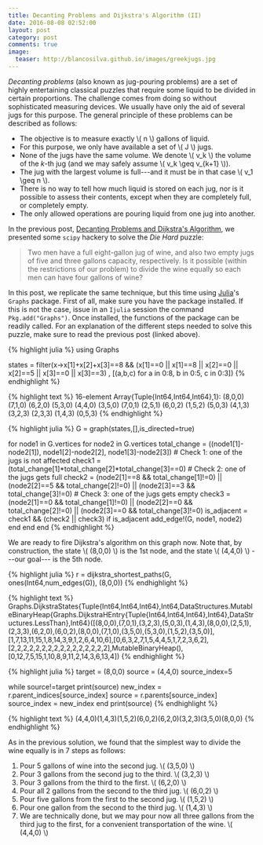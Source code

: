 ```yaml
---
title: Decanting Problems and Dijkstra's Algorithm (II)
date: 2016-08-08 02:52:00
layout: post
category: post
comments: true
image:
  teaser: http://blancosilva.github.io/images/greekjugs.jpg
---
```


*Decanting problems* (also known as jug-pouring problems) are a set of highly entertaining classical puzzles that require some liquid to be divided in certain proportions.  The challenge comes from doing so without sophisticated measuring devices.  We usually have only the aid of several jugs for this purpose.  The general principle of these problems can be described as follows:

+ The objective is to measure exactly \\( n \\) gallons of liquid.
+ For this purpose, we only have available a set of \\( J \\) jugs.
+ None of the jugs have the same volume.  We denote <span>\\( v_k \\)</span> the volume of the *k*-th jug (and we may safely assume <span>\\( v_k \geq v_{k+1} \\)</span>).
+ The jug with the largest volume is full---and it must be in that case <span>\\( v_1 \geq n \\)</span>.
+ There is no way to tell how much liquid is stored on each jug, nor is it possible to assess their contents, except when they are completely full, or completely empty.
+ The only allowed operations are pouring liquid from one jug into another.

In the previous post, <a href="http://blancosilva.github.io/post/2016/07/29/decanting.html">Decanting Problems and Dijkstra's Algorithm</a>, we presented some `scipy` hackery to solve the *Die Hard* puzzle:

> Two men have a full eight-gallon jug of wine, and also two empty jugs of five and three gallons capacity, respectively.  Is it possible (within the restrictions of our problem) to divide the wine equally so each men can have four gallons of wine?

In this post, we replicate the same technique, but this time using <a href="http://julialang.org/">Julia</a>'s `Graphs` package.  First of all, make sure you have the package installed.  If this is not the case, issue in an `Ijulia` session the command `Pkg.add("Graphs")`.  Once installed, the functions of the package can be readily called.  For an explanation of the different steps needed to solve this puzzle, make sure to read the previous post (linked above).

{% highlight julia %}
using Graphs

states = filter(x->x[1]+x[2]+x[3]==8 && (x[1]==0 || x[1]==8 || x[2]==0 || x[2]==5 || x[3]==0 || x[3]==3) , 
       [(a,b,c) for a in 0:8, b in 0:5, c in 0:3])
{% endhighlight %}

{% highlight text %}
16-element Array{Tuple{Int64,Int64,Int64},1}:
 (8,0,0)
 (7,1,0)
 (6,2,0)
 (5,3,0)
 (4,4,0)
 (3,5,0)
 (7,0,1)
 (2,5,1)
 (6,0,2)
 (1,5,2)
 (5,0,3)
 (4,1,3)
 (3,2,3)
 (2,3,3)
 (1,4,3)
 (0,5,3)
{% endhighlight %}

{% highlight julia %}
G = graph(states,[],is_directed=true)

for node1 in G.vertices
    for node2 in G.vertices
        total_change = ((node1[1]-node2[1]), node1[2]-node2[2], node1[3]-node2[3])
                 # Check 1: one of the jugs is not affected
        check1 = (total_change[1]*total_change[2]*total_change[3]==0)
                 # Check 2: one of the jugs gets full
        check2 = (node2[1]==8 && total_change[1]!=0) || 
        (node2[2]==5 && total_change[2]!=0) || 
        (node2[3]==3 && total_change[3]!=0)
                 # Check 3: one of the jugs gets empty
        check3 = (node2[1]==0 && total_change[1]!=0) || 
        (node2[2]==0 && total_change[2]!=0) || 
        (node2[3]==0 && total_change[3]!=0)
        is_adjacent = check1 && (check2 || check3)
        if is_adjacent 
            add_edge!(G, node1, node2)
        end
    end
end
{% endhighlight %}

We are ready to fire Dijkstra's algorithm on this graph now.  Note that, by construction, the state \\( (8,0,0) \\) is the 1st node, and the state \\( (4,4,0) \\) ---our goal--- is the 5th node.

{% highlight julia %}
r = dijkstra_shortest_paths(G, ones(Int64,num_edges(G)), (8,0,0))
{% endhighlight %}

{% highlight text %}
Graphs.DijkstraStates{Tuple{Int64,Int64,Int64},Int64,DataStructures.MutableBinaryHeap{Graphs.DijkstraHEntry{Tuple{Int64,Int64,Int64},Int64},DataStructures.LessThan},Int64}([(8,0,0),(7,0,1),(3,2,3),(5,0,3),(1,4,3),(8,0,0),(2,5,1),(2,3,3),(6,2,0),(6,0,2),(8,0,0),(7,1,0),(3,5,0),(5,3,0),(1,5,2),(3,5,0)],[1,7,13,11,15,1,8,14,3,9,1,2,6,4,10,6],[0,6,3,2,7,1,5,4,4,5,1,7,2,3,6,2],[2,2,2,2,2,2,2,2,2,2,2,2,2,2,2,2],MutableBinaryHeap(),[0,12,7,5,15,1,10,8,9,11,2,14,3,6,13,4])
{% endhighlight %}

{% highlight julia %}
target = (8,0,0)
source = (4,4,0)
source_index=5

while source!=target
    print(source)
    new_index = r.parent_indices[source_index]
    source = r.parents[source_index]
    source_index = new_index
end
print(source)
{% endhighlight %}

{% highlight text %}
(4,4,0)(1,4,3)(1,5,2)(6,0,2)(6,2,0)(3,2,3)(3,5,0)(8,0,0)
{% endhighlight %}

As in the previous solution, we found that the simplest way to divide the wine equally is in 7 steps as follows:

1. Pour 5 gallons of wine into the second jug. \\( (3,5,0) \\)
2. Pour 3 gallons from the second jug to the third.  \\( (3,2,3) \\)
3. Pour 3 gallons from the third to the first. \\( (6,2,0) \\)
4. Pour all 2 gallons from the second to the third jug. \\( (6,0,2) \\)
5. Pour five gallons from the first to the second jug. \\( (1,5,2) \\)
6. Pour one gallon from the second to the third jug. \\( (1,4,3) \\)
7. We are technically done, but we may pour now all three gallons from the third jug to the first, for a convenient transportation of the wine. \\( (4,4,0) \\)

